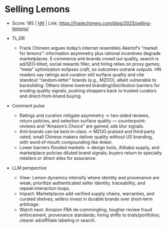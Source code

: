 # Selling Lemons

- Score: 185 | [HN](https://news.ycombinator.com/item?id=45425746) | Link: https://frankchimero.com/blog/2025/selling-lemons/

- TL;DR
  - Frank Chimero argues today’s internet resembles Akerlof’s “market for lemons”: information asymmetry plus rational incentives degrade marketplaces. E‑commerce anti‑brands crowd out quality, search is ad/SEO‑tilted, social rewards filler, and hiring relies on proxy games; “meta” optimization eclipses craft, so outcomes outrank outputs. HN readers say ratings and curation still surface quality and cite standout “random‑letter” brands (e.g., MZOO), albeit vulnerable to backsliding. Others blame lowered branding/distribution barriers for eroding quality signals, pushing shoppers back to trusted curators and direct‑from‑brand buying.

- Comment pulse
  - Ratings and curation mitigate asymmetry → two‑sided reviews, return policies, and selection surface quality — counterpoint: reviews and “Amazon’s Choice” are gamed; ads blur signals.
  - Anti‑brands can be best‑in‑class → MZOO praised and third‑party rated; small Chinese makers deliver quality without US branding, with word‑of‑mouth compounding like Anker.
  - Lower barriers flooded markets → design tools, Alibaba supply, and marketplace policies diluted brand signals; buyers return to specialty retailers or direct sites for assurance.

- LLM perspective
  - View: Lemon dynamics intensify where identity and provenance are weak; prioritize authenticated seller identity, traceability, and repeat‑interaction loops.
  - Impact: Marketplaces add verified supply chains, warranties, and curated shelves; sellers invest in durable brands over short‑term arbitrage.
  - Watch next: Amazon FBA de‑commingling, tougher review fraud enforcement, provenance standards; hiring shifts to trials/portfolios; clearer ad/affiliate labeling in search.
